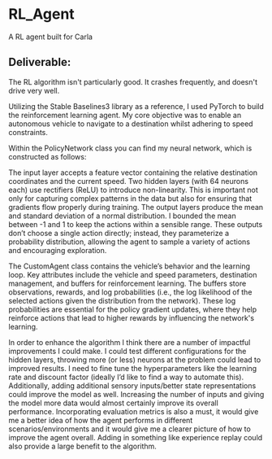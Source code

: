 # RL_Agent
A RL agent built for Carla

## Deliverable:
The RL algorithm isn't particularly good. It crashes frequently, and doesn't drive very well.

Utilizing the Stable Baselines3 library as a reference, I used PyTorch to build the reinforcement learning agent. My core objective was to enable an autonomous vehicle to navigate to a destination whilst adhering to speed constraints.

Within the PolicyNetwork class you can find my neural network, which is constructed as follows:

The input layer accepts a feature vector containing the relative destination coordinates and the current speed.
Two hidden layers (with 64 neurons each) use rectifiers (ReLU) to introduce non-linearity. This is important not only for capturing complex patterns in the data but also for ensuring that gradients flow properly during training.
The output layers produce the mean and standard deviation of a normal distribution. I bounded the mean between -1 and 1 to keep the actions within a sensible range. These outputs don’t choose a single action directly; instead, they parameterize a probability distribution, allowing the agent to sample a variety of actions and encouraging exploration.

The CustomAgent class contains the vehicle’s behavior and the learning loop. Key attributes include the vehicle and speed parameters, destination management, and buffers for reinforcement learning. The buffers store observations, rewards, and log probabilities (i.e., the log likelihood of the selected actions given the distribution from the network). These log probabilities are essential for the policy gradient updates, where they help reinforce actions that lead to higher rewards by influencing the network's learning.

In order to enhance the algorithm I think there are a number of impactful improvements I could make. I could test different configurations for the hidden layers, throwing more (or less) neurons at the problem could lead to improved results. I need to fine tune the hyperparameters like the learning rate and discount factor (ideally I’d like to find a way to automate this). Additionally, adding additional sensory inputs/better state representations could improve the model as well. Increasing the number of inputs and giving the model more data would almost certainly improve its overall performance. Incorporating evaluation metrics is also a must, it would give me a better idea of how the agent performs in different scenarios/environments and it would give me a clearer picture of how to improve the agent overall. Adding in something like experience replay could also provide a large benefit to the algorithm.
